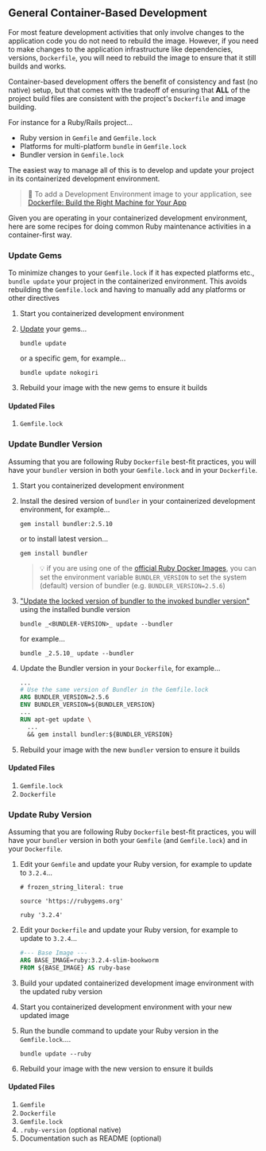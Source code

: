## General Container-Based Development
For most feature development activities that
only involve changes to the application code
you do not need to rebuild the image.  However,
if you need to make changes to the application
infrastructure like dependencies, versions,
`Dockerfile`, you will need to rebuild the
image to ensure that it still builds and works.

Container-based development offers the benefit
of consistency and fast (no native) setup, but
that comes with the tradeoff of ensuring that
**ALL** of the project build files are consistent
with the project's `Dockerfile` and image building.

For instance for a Ruby/Rails project...
* Ruby version in `Gemfile` and `Gemfile.lock`
* Platforms for multi-platform `bundle` in `Gemfile.lock`
* Bundler version in `Gemfile.lock`

The easiest way to manage all of this is to
develop and update your project in its containerized
development environment.

> :book: To add a Development Environment image to your application, see
> [Dockerfile: Build the Right Machine for Your App](https://gist.github.com/brianjbayer/9c358218fa76d7d5491299e2760fd0ed)

Given you are operating in your containerized development
environment, here are some recipes for doing common
Ruby maintenance activities in a container-first way.

### Update Gems
To minimize changes to your `Gemfile.lock` if it
has expected platforms etc., `bundle update` your
project in the containerized environment.  This
avoids rebuilding the `Gemfile.lock` and having
to manually add any platforms or other directives

1. Start you containerized development environment

2. [Update](https://bundler.io/v1.13/man/bundle-update.1.html) your gems...
   ```
   bundle update
   ```

   or a specific gem, for example...
   ```
   bundle update nokogiri
   ```

3. Rebuild your image with the new gems to ensure it builds

#### Updated Files
1. `Gemfile.lock`

### Update Bundler Version
Assuming that you are following Ruby `Dockerfile` best-fit
practices, you will have your `bundler` version in both
your `Gemfile.lock` and in your `Dockerfile`.

1. Start you containerized development environment

2. Install the desired version of `bundler` in your
   containerized development environment, for example...
   ```
   gem install bundler:2.5.10
   ```

   or to install latest version...
   ```
   gem install bundler
   ```

   > :bulb: if you are using one of the
   > [official Ruby Docker Images](https://hub.docker.com/_/ruby),
   > you can set the environment variable `BUNDLER_VERSION` to
   > set the system (default) version of bundler
   > (e.g. `BUNDLER_VERSION=2.5.6`)

3. ["Update the locked version of bundler to the invoked bundler version"](https://bundler.io/v2.0/man/bundle-update.1.html#OPTIONS)
   using the installed bundle version
   ```
   bundle _<BUNDLER-VERSION>_ update --bundler
   ```

   for example...
   ```
   bundle _2.5.10_ update --bundler
   ```

4. Update the Bundler version in your `Dockerfile`, for example...
   ```dockerfile
   ...
   # Use the same version of Bundler in the Gemfile.lock
   ARG BUNDLER_VERSION=2.5.6
   ENV BUNDLER_VERSION=${BUNDLER_VERSION}
   ...
   RUN apt-get update \
     ...
     && gem install bundler:${BUNDLER_VERSION}
   ```

5. Rebuild your image with the new `bundler` version
   to ensure it builds

#### Updated Files
1. `Gemfile.lock`
2. `Dockerfile`

### Update Ruby Version
Assuming that you are following Ruby `Dockerfile` best-fit
practices, you will have your `bundler` version in both
your `Gemfile` (and `Gemfile.lock`) and in your `Dockerfile`.

1. Edit your `Gemfile` and update your Ruby version,
   for example to update to `3.2.4`...
   ```gemfile
   # frozen_string_literal: true

   source 'https://rubygems.org'

   ruby '3.2.4'
   ```

2. Edit your `Dockerfile` and update your Ruby version,
   for example to update to `3.2.4`...
   ```dockerfile
   #--- Base Image ---
   ARG BASE_IMAGE=ruby:3.2.4-slim-bookworm
   FROM ${BASE_IMAGE} AS ruby-base
   ```

3. Build your updated containerized development
   image environment with the updated ruby version

4. Start you containerized development environment
   with your new updated image

5. Run the bundle command to update your Ruby
   version in the `Gemfile.lock`....
   ```
   bundle update --ruby
   ```

6. Rebuild your image with the new version
   to ensure it builds

#### Updated Files
1. `Gemfile`
2. `Dockerfile`
3. `Gemfile.lock`
4. `.ruby-version` (optional native)
5. Documentation such as README (optional)
